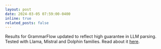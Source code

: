 ```yaml
---
layout: post
date: 2024-03-05 07:59:00-0400
inline: true 
related_posts: false
---
```


Results for GrammarFlow updated to reflect high guarantee in LLM parsing. Tested with Llama, Mistral and Dolphin families. Read about it [here](https://akshathraghav.github.io/projects/grammarflow/). 